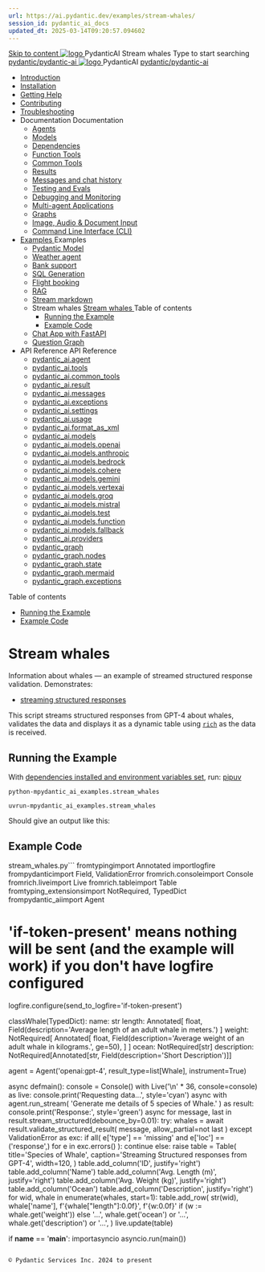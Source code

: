 ```yaml
---
url: https://ai.pydantic.dev/examples/stream-whales/
session_id: pydantic_ai_docs
updated_dt: 2025-03-14T09:20:57.094602
---
```

[ Skip to content ](https://ai.pydantic.dev/examples/stream-whales/#running-the-example)
[ ![logo](https://ai.pydantic.dev/img/logo-white.svg) ](https://ai.pydantic.dev/ "PydanticAI")
PydanticAI 
Stream whales 
Type to start searching
[ pydantic/pydantic-ai  ](https://github.com/pydantic/pydantic-ai "Go to repository")
[ ![logo](https://ai.pydantic.dev/img/logo-white.svg) ](https://ai.pydantic.dev/ "PydanticAI") PydanticAI 
[ pydantic/pydantic-ai  ](https://github.com/pydantic/pydantic-ai "Go to repository")
  * [ Introduction  ](https://ai.pydantic.dev/)
  * [ Installation  ](https://ai.pydantic.dev/install/)
  * [ Getting Help  ](https://ai.pydantic.dev/help/)
  * [ Contributing  ](https://ai.pydantic.dev/contributing/)
  * [ Troubleshooting  ](https://ai.pydantic.dev/troubleshooting/)
  * Documentation  Documentation 
    * [ Agents  ](https://ai.pydantic.dev/agents/)
    * [ Models  ](https://ai.pydantic.dev/models/)
    * [ Dependencies  ](https://ai.pydantic.dev/dependencies/)
    * [ Function Tools  ](https://ai.pydantic.dev/tools/)
    * [ Common Tools  ](https://ai.pydantic.dev/common_tools/)
    * [ Results  ](https://ai.pydantic.dev/results/)
    * [ Messages and chat history  ](https://ai.pydantic.dev/message-history/)
    * [ Testing and Evals  ](https://ai.pydantic.dev/testing-evals/)
    * [ Debugging and Monitoring  ](https://ai.pydantic.dev/logfire/)
    * [ Multi-agent Applications  ](https://ai.pydantic.dev/multi-agent-applications/)
    * [ Graphs  ](https://ai.pydantic.dev/graph/)
    * [ Image, Audio & Document Input  ](https://ai.pydantic.dev/input/)
    * [ Command Line Interface (CLI)  ](https://ai.pydantic.dev/cli/)
  * [ Examples  ](https://ai.pydantic.dev/examples/)
Examples 
    * [ Pydantic Model  ](https://ai.pydantic.dev/examples/pydantic-model/)
    * [ Weather agent  ](https://ai.pydantic.dev/examples/weather-agent/)
    * [ Bank support  ](https://ai.pydantic.dev/examples/bank-support/)
    * [ SQL Generation  ](https://ai.pydantic.dev/examples/sql-gen/)
    * [ Flight booking  ](https://ai.pydantic.dev/examples/flight-booking/)
    * [ RAG  ](https://ai.pydantic.dev/examples/rag/)
    * [ Stream markdown  ](https://ai.pydantic.dev/examples/stream-markdown/)
    * Stream whales  [ Stream whales  ](https://ai.pydantic.dev/examples/stream-whales/) Table of contents 
      * [ Running the Example  ](https://ai.pydantic.dev/examples/stream-whales/#running-the-example)
      * [ Example Code  ](https://ai.pydantic.dev/examples/stream-whales/#example-code)
    * [ Chat App with FastAPI  ](https://ai.pydantic.dev/examples/chat-app/)
    * [ Question Graph  ](https://ai.pydantic.dev/examples/question-graph/)
  * API Reference  API Reference 
    * [ pydantic_ai.agent  ](https://ai.pydantic.dev/api/agent/)
    * [ pydantic_ai.tools  ](https://ai.pydantic.dev/api/tools/)
    * [ pydantic_ai.common_tools  ](https://ai.pydantic.dev/api/common_tools/)
    * [ pydantic_ai.result  ](https://ai.pydantic.dev/api/result/)
    * [ pydantic_ai.messages  ](https://ai.pydantic.dev/api/messages/)
    * [ pydantic_ai.exceptions  ](https://ai.pydantic.dev/api/exceptions/)
    * [ pydantic_ai.settings  ](https://ai.pydantic.dev/api/settings/)
    * [ pydantic_ai.usage  ](https://ai.pydantic.dev/api/usage/)
    * [ pydantic_ai.format_as_xml  ](https://ai.pydantic.dev/api/format_as_xml/)
    * [ pydantic_ai.models  ](https://ai.pydantic.dev/api/models/base/)
    * [ pydantic_ai.models.openai  ](https://ai.pydantic.dev/api/models/openai/)
    * [ pydantic_ai.models.anthropic  ](https://ai.pydantic.dev/api/models/anthropic/)
    * [ pydantic_ai.models.bedrock  ](https://ai.pydantic.dev/api/models/bedrock/)
    * [ pydantic_ai.models.cohere  ](https://ai.pydantic.dev/api/models/cohere/)
    * [ pydantic_ai.models.gemini  ](https://ai.pydantic.dev/api/models/gemini/)
    * [ pydantic_ai.models.vertexai  ](https://ai.pydantic.dev/api/models/vertexai/)
    * [ pydantic_ai.models.groq  ](https://ai.pydantic.dev/api/models/groq/)
    * [ pydantic_ai.models.mistral  ](https://ai.pydantic.dev/api/models/mistral/)
    * [ pydantic_ai.models.test  ](https://ai.pydantic.dev/api/models/test/)
    * [ pydantic_ai.models.function  ](https://ai.pydantic.dev/api/models/function/)
    * [ pydantic_ai.models.fallback  ](https://ai.pydantic.dev/api/models/fallback/)
    * [ pydantic_ai.providers  ](https://ai.pydantic.dev/api/providers/)
    * [ pydantic_graph  ](https://ai.pydantic.dev/api/pydantic_graph/graph/)
    * [ pydantic_graph.nodes  ](https://ai.pydantic.dev/api/pydantic_graph/nodes/)
    * [ pydantic_graph.state  ](https://ai.pydantic.dev/api/pydantic_graph/state/)
    * [ pydantic_graph.mermaid  ](https://ai.pydantic.dev/api/pydantic_graph/mermaid/)
    * [ pydantic_graph.exceptions  ](https://ai.pydantic.dev/api/pydantic_graph/exceptions/)


Table of contents 
  * [ Running the Example  ](https://ai.pydantic.dev/examples/stream-whales/#running-the-example)
  * [ Example Code  ](https://ai.pydantic.dev/examples/stream-whales/#example-code)


# Stream whales
Information about whales — an example of streamed structured response validation.
Demonstrates:
  * [streaming structured responses](https://ai.pydantic.dev/results/#streaming-structured-responses)


This script streams structured responses from GPT-4 about whales, validates the data and displays it as a dynamic table using [`rich`](https://github.com/Textualize/rich) as the data is received.
## Running the Example
With [dependencies installed and environment variables set](https://ai.pydantic.dev/examples/#usage), run:
[pip](https://ai.pydantic.dev/examples/stream-whales/#__tabbed_1_1)[uv](https://ai.pydantic.dev/examples/stream-whales/#__tabbed_1_2)
```
python-mpydantic_ai_examples.stream_whales

```

```
uvrun-mpydantic_ai_examples.stream_whales

```

Should give an output like this:
## Example Code
stream_whales.py```
fromtypingimport Annotated
importlogfire
frompydanticimport Field, ValidationError
fromrich.consoleimport Console
fromrich.liveimport Live
fromrich.tableimport Table
fromtyping_extensionsimport NotRequired, TypedDict
frompydantic_aiimport Agent
# 'if-token-present' means nothing will be sent (and the example will work) if you don't have logfire configured
logfire.configure(send_to_logfire='if-token-present')

classWhale(TypedDict):
  name: str
  length: Annotated[
    float, Field(description='Average length of an adult whale in meters.')
  ]
  weight: NotRequired[
    Annotated[
      float,
      Field(description='Average weight of an adult whale in kilograms.', ge=50),
    ]
  ]
  ocean: NotRequired[str]
  description: NotRequired[Annotated[str, Field(description='Short Description')]]

agent = Agent('openai:gpt-4', result_type=list[Whale], instrument=True)

async defmain():
  console = Console()
  with Live('\n' * 36, console=console) as live:
    console.print('Requesting data...', style='cyan')
    async with agent.run_stream(
      'Generate me details of 5 species of Whale.'
    ) as result:
      console.print('Response:', style='green')
      async for message, last in result.stream_structured(debounce_by=0.01):
        try:
          whales = await result.validate_structured_result(
            message, allow_partial=not last
          )
        except ValidationError as exc:
          if all(
            e['type'] == 'missing' and e['loc'] == ('response',)
            for e in exc.errors()
          ):
            continue
          else:
            raise
        table = Table(
          title='Species of Whale',
          caption='Streaming Structured responses from GPT-4',
          width=120,
        )
        table.add_column('ID', justify='right')
        table.add_column('Name')
        table.add_column('Avg. Length (m)', justify='right')
        table.add_column('Avg. Weight (kg)', justify='right')
        table.add_column('Ocean')
        table.add_column('Description', justify='right')
        for wid, whale in enumerate(whales, start=1):
          table.add_row(
            str(wid),
            whale['name'],
            f'{whale["length"]:0.0f}',
            f'{w:0.0f}' if (w := whale.get('weight')) else '…',
            whale.get('ocean') or '…',
            whale.get('description') or '…',
          )
        live.update(table)

if __name__ == '__main__':
  importasyncio
  asyncio.run(main())

```

© Pydantic Services Inc. 2024 to present 
